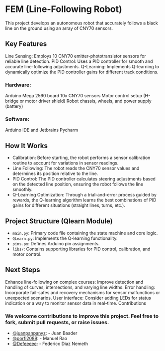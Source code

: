 # FEM (Line-Following Robot)

This project develops an autonomous robot that accurately follows a black line on the ground using an array of CNY70 sensors.

## Key Features

Line Sensing: Employs 10 CNY70 emitter-phototransistor sensors for reliable line detection.
PID Control: Uses a PID controller for smooth and accurate line-following adjustments.
Q-Learning: Implements Q-learning to dynamically optimize the PID controller gains for different track conditions.

### Hardware:
Arduino Mega 2560 board
10x CNY70 sensors
Motor control setup (H-bridge or motor driver shield)
Robot chassis, wheels, and power supply (battery)
### Software:
Arduino IDE and Jetbrains Pycharm

## How It Works

- Calibration: Before starting, the robot performs a sensor calibration routine to account for variations in sensor readings.
- Line Following: The robot reads the CNY70 sensor values and determines its position relative to the line.
- PID Control: The PID controller calculates steering adjustments based on the detected line position, ensuring the robot follows the line smoothly.
- Q-Learning Optimization: Through a trial-and-error process guided by rewards, the Q-learning algorithm learns the best combinations of PID gains for different situations (straight lines, turns, etc.).

## Project Structure (Qlearn Module)

- ```main.py```: Primary code file containing the state machine and core logic.
- ```QLearn.py```: Implements the Q-learning functionality.
- ```pins.py```: Defines Arduino pin assignments.
- ```libs/```: Contains supporting libraries for PID control, calibration, and motor control.

## Next Steps

Enhance line-following on complex courses: Improve detection and handling of curves, intersections, and varying line widths.
Error handling: Incorporate fail-safes and recovery mechanisms for sensor malfunctions or unexpected scenarios.
User interface: Consider adding LEDs for status indication or a way to monitor sensor data in real-time.
Contributions

### We welcome contributions to improve this project. Feel free to fork, submit pull requests, or raise issues.

- [@juanpanpanyz]( https://github.com/juanpanpanyz): - Juan Baader
- [@porfi2089](https://github.com/porfi2089): - Manuel Rao
- [@Defeeeee](https://github.com/Defeeeee): - Federico Diaz Nemeth
